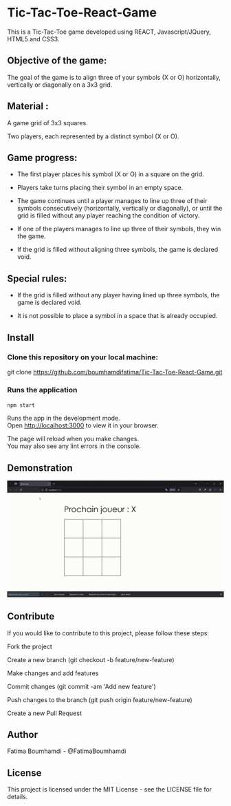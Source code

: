 # Tic-Tac-Toe-React-Game
This is a Tic-Tac-Toe game developed using REACT, Javascript/JQuery, HTML5 and CSS3.

## Objective of the game:

The goal of the game is to align three of your symbols (X or O) horizontally, vertically or diagonally on a 3x3 grid.

## Material :

A game grid of 3x3 squares.

Two players, each represented by a distinct symbol (X or O).

## Game progress:

- The first player places his symbol (X or O) in a square on the grid.

- Players take turns placing their symbol in an empty space.

- The game continues until a player manages to line up three of their symbols consecutively (horizontally, vertically or diagonally), or until the grid is filled without any player reaching the condition of victory.

- If one of the players manages to line up three of their symbols, they win the game.

- If the grid is filled without aligning three symbols, the game is declared void.

## Special rules:

- If the grid is filled without any player having lined up three symbols, the game is declared void.

- It is not possible to place a symbol in a space that is already occupied.

## Install

### Clone this repository on your local machine:

   git clone https://github.com/boumhamdifatima/Tic-Tac-Toe-React-Game.git


### Runs the application

`npm start`

Runs the app in the development mode.\
Open [http://localhost:3000](http://localhost:3000) to view it in your browser.

The page will reload when you make changes.\
You may also see any lint errors in the console.

## Demonstration

![Mon GIF](ReactApp_TictacToe.gif)

## Contribute

If you would like to contribute to this project, please follow these steps:

   Fork the project
   
   Create a new branch (git checkout -b feature/new-feature)
   
   Make changes and add features
   
   Commit changes (git commit -am 'Add new feature')
   
   Push changes to the branch (git push origin feature/new-feature)
   
   Create a new Pull Request 

## Author 

Fatima Boumhamdi - @FatimaBoumhamdi 

## License 

This project is licensed under the MIT License - see the LICENSE file for details.
